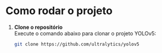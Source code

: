 # Como rodar o projeto

1. **Clone o repositório**  
   Execute o comando abaixo para clonar o projeto YOLOv5:

   ```bash
   git clone https://github.com/ultralytics/yolov5
